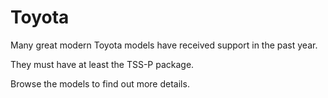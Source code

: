 # Toyota

Many great modern Toyota models have received support in the past year.

They must have at least the TSS-P package.

Browse the models to find out more details.